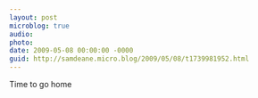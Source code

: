```yaml
---
layout: post
microblog: true
audio: 
photo: 
date: 2009-05-08 00:00:00 -0000
guid: http://samdeane.micro.blog/2009/05/08/t1739981952.html
---
```

Time to go home
